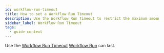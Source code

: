 ```yaml
---
id: workflow-run-timeout
title: How to set a Workflow Run Timeout
description: Use the Workflow Run Timeout to restrict the maximum amount of time that a single Workflow Run can last.
sidebar_label: Workflow Run Timeout
tags:
  - guide-context
---
```


Use the [Workflow Run Timeout](/concepts/what-is-a-workflow-run-timeout) [Workflow Run](/concepts/what-is-a-workflow-execution#workflow-execution-chain) can last.
